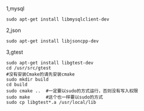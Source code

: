 1,mysql

    sudo apt-get install libmysqlclient-dev

2,json

    sudo apt-get install libjsoncpp-dev

3,gtest 

    sudo apt-get install libgtest-dev
    cd /usr/src/gtest
    #没有安装Cmake的请先安装cmake
    sudo mkdir build
    cd build
    sudo cmake ..  #一定要以sudo的方式运行，否则没有写入权限
    sudo make      #这个也一样要以sudo的方式
    sudo cp libgtest*.a /usr/local/lib